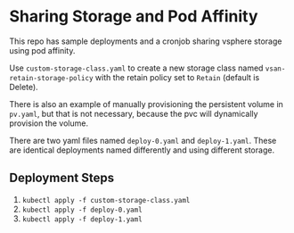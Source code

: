 # Sharing Storage and Pod Affinity

This repo has sample deployments and a cronjob sharing vsphere storage using 
pod affinity.

Use `custom-storage-class.yaml` to create a new storage class named
`vsan-retain-storage-policy` with the retain policy set to `Retain` (default is
Delete).

There is also an example of manually provisioning the persistent volume in 
`pv.yaml`, but that is not necessary, because the pvc will dynamically
provision the volume. 

There are two yaml files named `deploy-0.yaml` and `deploy-1.yaml`.  These are 
identical deployments named differently and using different storage.

## Deployment Steps

1. `kubectl apply -f custom-storage-class.yaml`
1. `kubectl apply -f deploy-0.yaml`
1. `kubectl apply -f deploy-1.yaml`
